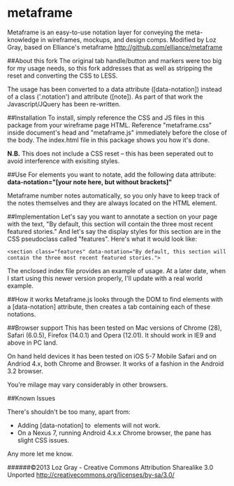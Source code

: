 metaframe
==========

Metaframe is an easy-to-use notation layer for conveying the meta-knowledge in wireframes, mockups, and design comps. Modified by Loz Gray, based on Elliance's metaframe http://github.com/elliance/metaframe

##About this fork
The original tab handle/button and markers were too big for my usage needs, so this fork addresses that as well as stripping the reset and converting the CSS to LESS.

The usage has been converted to a data attribute ([data-notation]) instead of a class ('.notation') and attribute ([note]). As part of that work the Javascript/JQuery has been re-written.

##Installation
To install, simply reference the CSS and JS files in this package from your wireframe page HTML. Reference "metaframe.css" inside document's head and "metaframe.js" immediately before the close of the body. The index.html file in this package shows you how it's done.

**N.B.** This does not include a CSS reset – this has been seperated out to avoid interference with exisiting styles.

##Use
For elements you want to notate, add the following data attribute: **data-notation="[your note here, but without brackets]"**

Metaframe number notes automatically, so you only have to keep track of the notes themselves and they are always located on the HTML element.

##Implementation
Let's say you want to annotate a section on your page with the text, "By default, this section will contain the three most recent featured stories." And let's say the display styles for this section are in the CSS pseudoclass called "features". 
Here's what it would look like: 

    <section class="features" data-notation="By default, this section will contain the three most recent featured stories.">

The enclosed index file provides an example of usage. At a later date, when I start using this newer version properly, I'll update with a real world example.

##How it works
Metaframe.js looks through the DOM to find elements with a [data-notation] attribute, then creates a tab containing each of these notations.

##Browser support
This has been tested on Mac versions of Chrome (28), Safari (6.0.5), Firefox (14.0.1) and Opera (12.01). It should work in IE9 and above in PC land.

On hand held devices it has been tested on iOS 5-7 Mobile Safari and on Andriod 4.x, both Chrome and Browser. It works of a fashion in the Android 3.2 browser.

You're milage may vary considerably in other browsers.

##Known Issues

There's shouldn't be too many, apart from:

* Adding [data-notation] to <img> elements will not work.
* On a Nexus 7, running Android 4.x.x Chrome browser, the pane has slight CSS issues.

Any more let me know.

######©2013 Loz Gray - Creative Commons Attribution Sharealike 3.0 Unported http://creativecommons.org/licenses/by-sa/3.0/
